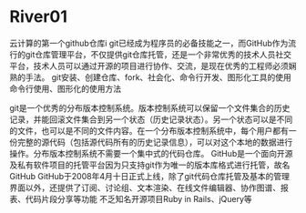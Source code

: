 # River01
云计算的第一个github仓库i
git已经成为程序员的必备技能之一，而GitHub作为流行的git仓库管理平台，不仅提供git仓库托管，还是一个非常优秀的技术人员社交平台，技术人员可以通过开源的项目进行协作、交流，是现在优秀的工程师必须娴熟的手法。
git安装、创建仓库、fork、社会化、命令行开发、图形化工具的使用
命令行使用、图形化的使用方法

git是一个优秀的分布版本控制系统。版本控制系统可以保留一个文件集合的历史记录，并能回滚文件集合到另一个状态（历史记录状态）。另一个状态可以是不同的文件，也可以是不同的文件内容。在一个分布版本控制系统中，每个用户都有一份完整的源代码（包括源代码所有的历史记录信息），可以对这个本地的数据进行操作。分布版本控制系统不需要一个集中式的代码仓库。
GitHub是一个面向开源及私有软件项目的托管平台因为只支持git作为唯一的版本库格式进行托管，故名GitHub
GitHub于2008年4月十日正式上线，除了git代码仓库托管及基本的管理界面以外，还提供了订阅、讨论组、文本渲染、在线文件编辑器、协作图谱、报表、代码片段分享等功能  不乏知名开源项目Ruby in Rails、jQuery等
